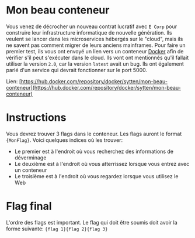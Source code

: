 # Mon beau conteneur

Vous venez de décrocher un nouveau contrat lucratif avec `E Corp` pour construire leur infrastructure informatique de nouvelle génération. Ils veulent se lancer dans les microservices hébergés sur le "cloud", mais ils ne savent pas comment migrer de leurs anciens mainframes. Pour faire un premier test, ils vous ont envoyé un lien vers un conteneur [Docker](https://www.docker.com/get-started) afin de vérifier s'il peut s'exécuter dans le cloud. Ils vont ont mentionnés qu'il fallait utiliser la version `2.0`, car la version `latest` avait un bug. Ils ont également parlé d'un service qui devrait fonctionner sur le port 5000.

Lien: [https://hub.docker.com/repository/docker/sytten/mon-beau-conteneur](https://hub.docker.com/repository/docker/sytten/mon-beau-conteneur)

# Instructions
Vous devrez trouver 3 flags dans le conteneur. Les flags auront le format `{MonFlag}`.
Voici quelques indices où les trouver:
- Le premier est à l'endroit où vous recherchez des informations de déverminage
- Le deuxième est à l'endroit où vous atterrissez lorsque vous entrez avec un conteneur
- Le troisième est à l'endroit où vous regardez lorsque vous utilisez le Web

# Flag final
L'ordre des flags est important. Le flag qui doit être soumis doit avoir la forme suivante: `{flag 1}{flag 2}{flag 3}`